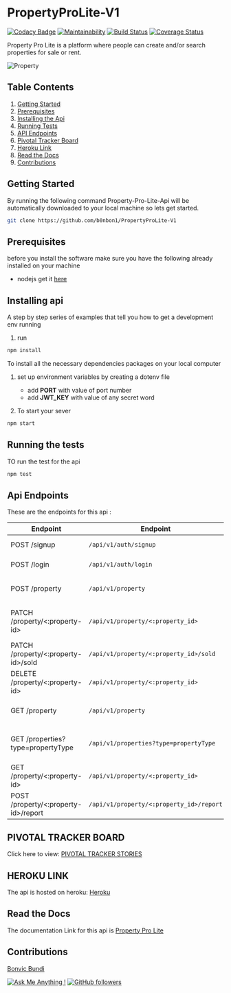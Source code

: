 # PropertyProLite-V1

[![Codacy Badge](https://api.codacy.com/project/badge/Grade/52ce4b21e3c7467bacfa213baec42adf)](https://app.codacy.com/app/b0nbon1/PropertyProLite-V1?utm_source=github.com&utm_medium=referral&utm_content=b0nbon1/PropertyProLite-V1&utm_campaign=Badge_Grade_Dashboard)
[![Maintainability](https://api.codeclimate.com/v1/badges/403106bcf8900e25d7a7/maintainability)](https://codeclimate.com/github/b0nbon1/PropertyProLite-V1/maintainability) [![Build Status](https://travis-ci.org/b0nbon1/PropertyProLite-V1.svg?branch=develop)](https://travis-ci.org/b0nbon1/PropertyProLite-V1) [![Coverage Status](https://coveralls.io/repos/github/b0nbon1/PropertyProLite-V1/badge.svg?branch=develop)](https://coveralls.io/github/b0nbon1/PropertyProLite-V1?branch=develop)

Property Pro Lite is a platform where people can create and/or search properties for sale or rent.

![Property](https://cdn.lennar.net/images/elevations/26366_eleC_lg.jpg?w=1200&h=650&as=1&d=20170814T093828)

## Table Contents

 1. [Getting Started](#Getting-Started)
 2. [Prerequisites](#Prerequisites)
 3. [Installing the Api](#Installing-api)
 4. [Running Tests](#Running-the-tests)
 5. [API Endpoints](#Api-Endpoints)
 6. [Pivotal Tracker Board](#PIVOTAL-TRACKER-BOARD)
 7. [Heroku Link](#HEROKU-LINK)
 8. [Read the Docs](#Rad-the-Docs)
 9. [Contributions](#Contributions)

## Getting Started

By running the following command Property-Pro-Lite-Api will be automatically downloaded to your local machine so lets get started.

```sh
git clone https://github.com/b0nbon1/PropertyProLite-V1
```

## Prerequisites

before you install the software make sure you have the following already installed on your machine

- nodejs get it [here](https://nodejs.org)

## Installing api

A step by step series of examples that tell you how to get a development env running

1. run

```sh
npm install
```

To install all the necessary dependencies packages on your local computer

1. set up environment variables by creating a dotenv file
   - add **PORT** with value of port number
   - add **JWT_KEY** with value of any secret word

2. To start your sever

```sh
npm start
```

## Running the tests

TO run the test for the api

```sh
npm test
```

## Api Endpoints

These are the endpoints for this api :

| Endpoint        | Endpoint                 | Functionality|
| ------------- | --------------------------|------------|
| POST /signup          | `/api/v1/auth/signup`   | User create an account |
| POST  /login       | `/api/v1/auth/login`   | User login to their account |
| POST   /property     | `/api/v1/property`    | Agent post property advert |
| PATCH    /property/<:property-id>     | `/api/v1/property/<:property_id>`| Agent update their property advert |
| PATCH    /property/<:property-id>/sold      | `/api/v1/property/<:property_id>/sold`       |Agent mark their advert as sold |
| DELETE  /property/<:property-id>     | `/api/v1/property/<:property_id>` | Agent delete their advert |
| GET /property |  `/api/v1/property` |get all property adverts|
| GET /properties?type=propertyType | `/api/v1/properties?type=propertyType` | get all property adverts of specific type |
| GET /property/<:property-id>         | `/api/v1/property/<:property_id>` | get a specific advert |
| POST  /property/<:property-id>/report        | `/api/v1/property/<:property_id>/report`      | User report property as Fraud |

## PIVOTAL TRACKER BOARD

Click here to view: [PIVOTAL TRACKER STORIES](https://www.pivotaltracker.com/n/projects/2353886)

## HEROKU LINK

The api is hosted on heroku: [Heroku](https://propertyprolitev1.herokuapp.com/)

## Read the Docs

The documentation Link for this api is [Property Pro Lite](propertyprolitev1.herokuapp.com/api/v1/docs)

## Contributions

[Bonvic Bundi](https://www.bonbo.io.ke)

[![Ask Me Anything !](https://img.shields.io/badge/Ask%20me-anything-1abc9c.svg)](https://twitter.com/Bonvic7) [![GitHub followers](https://img.shields.io/github/followers/b0nbon1.svg?style=social&label=Follow&maxAge=2592000)](https://github.com/b0nbon1?tab=followers)

